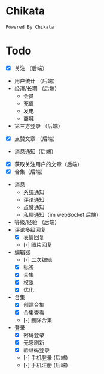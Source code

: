 # Chikata
	Powered By Chikata
# Todo
 - [x] 关注 （后端）
 - 用户统计 （后端）
 - 经济/长期 （后端）
   - 会员
   - 充值
   - 发电
   - 商城
 - 第三方登录 （后端）
 - [x] 点赞文章 （后端）
 - 消息通知（后端）
 - [x] 获取关注用户的文章（后端）
 - [x] 合集（后端）
 - 消息
    - 系统通知
	- 评论通知
	- 点赞通知
	- 私聊通知（im webSocket 后端）
 - 等级/经验 （后端）
 - 评论多级回复
   - [x] 表情回复
   - [-] 图片回复
 - 编辑器
   - [-] 二次编辑
   - [x] 标签
   - [x] 合集
   - [x] 权限
   - [x] 优化
 - 合集
   - [x] 创建合集
   - [x] 合集查看
   - [-] 删除合集
 - 登录
   - [x] 密码登录
   - [x] 无感刷新
   - [x] 验证码登录
   - [-] 手机登录 (后端)
   - [-] 手机注册 (后端)